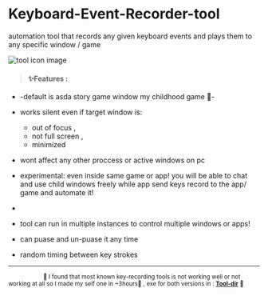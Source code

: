 # Keyboard-Event-Recorder-tool
automation tool that records any given keyboard events 
and plays them to any specific window / game

![tool icon image](./KeyRec.ico)


> #### **✨Features :**
* -default is asda story game window my childhood game 💙- 

* works silent even if target window is:
    - out of focus ,
    - not full screen , 
    - minimized  

* wont affect any other proccess or active windows  on pc 

* experimental: even inside same game or app! you will be able to chat  and use child windows freely  while app send keys record to the app/ game and automate it! 
* 
* tool can run in multiple instances to control multiple windows or apps!

* can puase and un-puase it  any time

* random timing between key strokes 

-----

<sub> &emsp;&emsp;&emsp;&emsp;&emsp;&emsp;📍 I found that most known key-recording tools is  not working  well or not working at all so I made my self one in ~3hours💙 , exe for both versions in : **[Tool-dir](https://github.com/orsnaro/Keyboard-Event-Recorder-tool/tree/master/KeyRec-tool/)**  📍 </sub>
